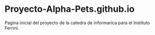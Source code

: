 # Proyecto-Alpha-Pets.github.io
Pagina inicial del proyecto de la catedra de informarica para el Instituto Ferrini. 
